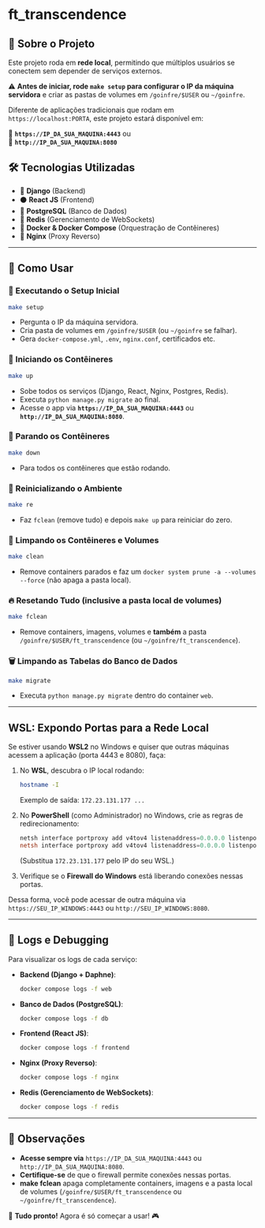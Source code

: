 # ft_transcendence

## 🚀 Sobre o Projeto

Este projeto roda em **rede local**, permitindo que múltiplos usuários se conectem sem depender de serviços externos.

⚠️ **Antes de iniciar, rode `make setup` para configurar o IP da máquina servidora** e criar as pastas de volumes em `/goinfre/$USER` ou `~/goinfre`.

Diferente de aplicações tradicionais que rodam em `https://localhost:PORTA`, este projeto estará disponível em:

🔗 **`https://IP_DA_SUA_MAQUINA:4443`** ou  
🔗 **`http://IP_DA_SUA_MAQUINA:8080`**

## 🛠️ Tecnologias Utilizadas

- 🐍 **Django** (Backend)
- ⚫️ **React JS** (Frontend)
- 🐓 **PostgreSQL** (Banco de Dados)
- 🔄 **Redis** (Gerenciamento de WebSockets)
- 🐳 **Docker & Docker Compose** (Orquestração de Contêineres)
- 🔧 **Nginx** (Proxy Reverso)

---

## 📌 Como Usar

### 🔄 Executando o Setup Inicial

```bash
make setup
```

- Pergunta o IP da máquina servidora.
- Cria pasta de volumes em `/goinfre/$USER` (ou `~/goinfre` se falhar).
- Gera `docker-compose.yml`, `.env`, `nginx.conf`, certificados etc.

### 🚀 Iniciando os Contêineres

```bash
make up
```

- Sobe todos os serviços (Django, React, Nginx, Postgres, Redis).
- Executa `python manage.py migrate` ao final.
- Acesse o app via **`https://IP_DA_SUA_MAQUINA:4443`** ou **`http://IP_DA_SUA_MAQUINA:8080`**.

### 🏰 Parando os Contêineres

```bash
make down
```

- Para todos os contêineres que estão rodando.

### 🔄 Reinicializando o Ambiente

```bash
make re
```

- Faz `fclean` (remove tudo) e depois `make up` para reiniciar do zero.

### 🧹 Limpando os Contêineres e Volumes

```bash
make clean
```

- Remove containers parados e faz um `docker system prune -a --volumes --force` (não apaga a pasta local).

### 🔥 Resetando Tudo (inclusive a pasta local de volumes)

```bash
make fclean
```

- Remove containers, imagens, volumes e **também** a pasta `/goinfre/$USER/ft_transcendence` (ou `~/goinfre/ft_transcendence`).

### 🗑️ Limpando as Tabelas do Banco de Dados

```bash
make migrate
```

- Executa `python manage.py migrate` dentro do container `web`.

---

## WSL: Expondo Portas para a Rede Local

Se estiver usando **WSL2** no Windows e quiser que outras máquinas acessem a aplicação (porta 4443 e 8080), faça:

1. No **WSL**, descubra o IP local rodando:
   ```bash
   hostname -I
   ```
   Exemplo de saída: `172.23.131.177 ...`

2. No **PowerShell** (como Administrador) no Windows, crie as regras de redirecionamento:
   ```powershell
   netsh interface portproxy add v4tov4 listenaddress=0.0.0.0 listenport=4443 connectaddress=172.23.131.177 connectport=4443
   netsh interface portproxy add v4tov4 listenaddress=0.0.0.0 listenport=8080 connectaddress=172.23.131.177 connectport=8080
   ```
   (Substitua `172.23.131.177` pelo IP do seu WSL.)

3. Verifique se o **Firewall do Windows** está liberando conexões nessas portas.

Dessa forma, você pode acessar de outra máquina via `https://SEU_IP_WINDOWS:4443` ou `http://SEU_IP_WINDOWS:8080`.

---

## 🤔 Logs e Debugging

Para visualizar os logs de cada serviço:

- **Backend (Django + Daphne)**:
  ```bash
  docker compose logs -f web
  ```
- **Banco de Dados (PostgreSQL)**:
  ```bash
  docker compose logs -f db
  ```
- **Frontend (React JS)**:
  ```bash
  docker compose logs -f frontend
  ```
- **Nginx (Proxy Reverso)**:
  ```bash
  docker compose logs -f nginx
  ```
- **Redis (Gerenciamento de WebSockets)**:
  ```bash
  docker compose logs -f redis
  ```

---

## 📌 Observações

- **Acesse sempre via** `https://IP_DA_SUA_MAQUINA:4443` ou `http://IP_DA_SUA_MAQUINA:8080`.
- **Certifique-se** de que o firewall permite conexões nessas portas.
- **make fclean** apaga completamente containers, imagens e a pasta local de volumes (`/goinfre/$USER/ft_transcendence` ou `~/goinfre/ft_transcendence`).

💪 **Tudo pronto!** Agora é só começar a usar! 🎮
